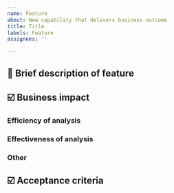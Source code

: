 ```yaml
---
name: Feature
about: New capability that delivers business outcome
title: Title
labels: Feature
assignees: ''

---
```

## 💬 Brief description of feature

<!-- In a few words, what is this feature -->

## ☑️ Business impact
<!-- detail how business will benefit from this feature -->
### Efficiency of analysis

### Effectiveness of analysis

### Other

## ☑️ Acceptance criteria

<!-- - A list of things that can be verified to show that this user story is satisfied. use [markdown checklist format](https://github.blog/2013-01-09-task-lists-in-gfm-issues-pulls-comments/)-->
